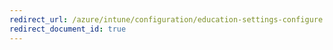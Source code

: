 ```yaml
---
redirect_url: /azure/intune/configuration/education-settings-configure
redirect_document_id: true
---
```

